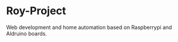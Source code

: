Roy-Project
===========

Web development and home automation based on Raspberrypi and Aldruino boards.
